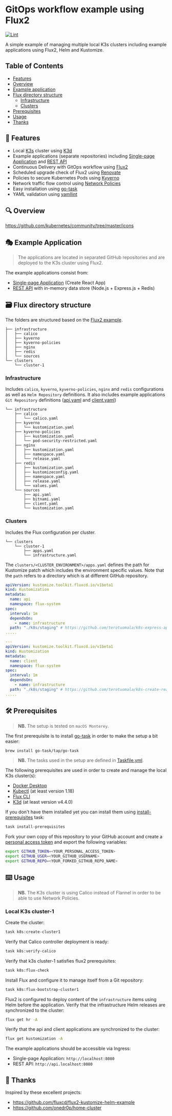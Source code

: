 # GitOps workflow example using Flux2
[![Lint](https://github.com/terotuomala/gitops-flux2-example/workflows/Lint/badge.svg)](https://github.com/terotuomala/gitops-flux2-example/actions)

A simple example of managing multiple local K3s clusters including example applications using Flux2, Helm and Kustomize.

<!-- TABLE OF CONTENTS -->
## Table of Contents
* [Features](#rocket-features)
* [Overview](#mag-overview)
* [Example application](#performing_arts-example-application)
* [Flux directory structure](#card_file_box-flux-directory-structure)
  * [Infrastructure](#infrastructure)
  * [Clusters](#clusters)
* [Prerequisites](#hammer_and_wrench-prerequisites)
* [Usage](#keyboard-usage)
* [Thanks](#pray-thanks)

<!-- FEATURES -->
## :rocket: Features
- Local [K3s](https://github.com/rancher/k3s) cluster using [K3d](https://github.com/rancher/k3d)
- Example applications (separate repositories) including [Single-page Application](https://github.com/terotuomala/k8s-create-react-app-example) and [REST API](https://github.com/terotuomala/k8s-express-api-example)
- Continuous Delivery with GitOps workflow using [Flux2](https://github.com/fluxcd/flux2)
- Scheduled upgrade check of Flux2 using [Renovate](https://docs.renovatebot.com)
- Policies to secure Kubernetes Pods using [Kyverno](https://github.com/kyverno/kyverno)
- Network traffic flow control using [Network Policies](https://kubernetes.io/docs/concepts/services-networking/network-policies/)
- Easy installation using [go-task](https://github.com/go-task/task)
- YAML validation using [yamllint](https://github.com/adrienverge/yamllint)

<!-- OVERVIEW -->
## :mag: Overview
https://github.com/kubernetes/community/tree/master/icons

<!-- EXMAPLE APPLICATION -->
## :performing_arts: Example Application
> The applications are located in separated GitHub repositories and are deployed to the K3s cluster using Flux2.

The example applications  consist from: 
- [Single-page Application](https://github.com/terotuomala/k8s-create-react-app-example) (Create React App)
- [REST API](https://github.com/terotuomala/k8s-express-api-example) with in-memory data store (Node.js + Express.js + Redis)

<!-- FLUX DIRECTORY STRUCTURE -->
## :card_file_box: Flux directory structure
The folders are structured based on the [Flux2 example](https://github.com/fluxcd/flux2-kustomize-helm-example).

```
├── infrastructure
│   ├── calico
│   ├── kyverno
│   ├── kyverno-policies
│   ├── nginx
│   ├── redis
│   └── sources
└── clusters
    └── cluster-1
```
### Infrastructure
Includes `calico`, `kyverno`, `kyverno-policies`, `nginx` and `redis` configurations as well as `Helm Repository` definitions. It also includes example applications `Git Repository` definitions ([api.yaml](https://github.com/terotuomala/gitops-flux2-example/blob/main/infrastructure/sources/api.yaml) and [client.yaml](https://github.com/terotuomala/gitops-flux2-example/blob/main/infrastructure/sources/client.yaml))

```
└── infrastructure
    ├── calico
    │   └── calico.yaml
    ├── kyverno
    │   └── kustomization.yaml
    ├── kyverno-policies
    │   ├── kustomization.yaml
    │   └── pod-security-restricted.yaml
    ├── nginx
    │   ├── kustomization.yaml
    │   ├── namespace.yaml
    │   └── release.yaml
    ├── redis
    │   ├── kustomization.yaml
    │   ├── kustomizeconfig.yaml
    │   ├── namespace.yaml
    │   ├── release.yaml
    │   └── values.yaml
    └── sources
        ├── api.yaml
        ├── bitnami.yaml
        ├── client.yaml
        └── kustomization.yaml
```

### Clusters
Includes the Flux configuration per cluster.

```
└── clusters
    └── cluster-1
        ├── apps.yaml
        └── infrastructure.yaml
```

The `clusters/<CLUSTER_ENVIRONMENT>/apps.yaml` defines the path for Kustomize patch which includes the environment specific values. Note that the `path` refers to a directory which is at different GitHub repository.

```yaml
apiVersion: kustomize.toolkit.fluxcd.io/v1beta1
kind: Kustomization
metadata:
  name: api
  namespace: flux-system
spec:
  interval: 1m
  dependsOn:
    - name: infrastructure
  path: "./k8s/staging" # https://github.com/terotuomala/k8s-express-api-example/tree/main/k8s/staging
.....

---
apiVersion: kustomize.toolkit.fluxcd.io/v1beta1
kind: Kustomization
metadata:
  name: client
  namespace: flux-system
spec:
  interval: 1m
  dependsOn:
    - name: infrastructure
  path: "./k8s/staging" # https://github.com/terotuomala/k8s-create-react-app-example/tree/main/k8s/staging
.....
```

<!-- PREREQUISITES -->
## :hammer_and_wrench: Prerequisites
> **NB.** The setup is tested on `macOS Monterey`.

The first prerequisite is to install [go-task](https://github.com/go-task/task) in order to make the setup a bit easier:

```sh
brew install go-task/tap/go-task
```

> **NB.** The tasks used in the setup are defined in [Taskfile.yml](https://github.com/terotuomala/gitops-flux2-example/blob/taskfile/Taskfile.yml).

The following prerequisites are used in order to create and manage the local K3s cluster(s):

- [Docker Desktop](https://hub.docker.com/editions/community/docker-ce-desktop-mac/)
- [Kubectl](https://kubernetes.io/docs/tasks/tools/install-kubectl/) (at least version 1.18)
- [Flux CLI](https://toolkit.fluxcd.io/guides/installation/)
- [K3d](https://github.com/rancher/k3d) (at least version v4.4.0)

If you don't have them installed yet you can install them using [install-prerequisites](https://github.com/terotuomala/gitops-flux2-example/blob/taskfile/Taskfile.yml#L4) task:

```sh
task install-prerequisites
```

Fork your own copy of this repository to your GitHub account and create a [personal access token](https://docs.github.com/en/github/authenticating-to-github/creating-a-personal-access-token) and export the following variables:
```sh
export GITHUB_TOKEN=<YOUR_PERSONAL_ACCESS_TOKEN>
export GITHUB_USER=<YOUR_GITHUB_USERNAME>
export GITHUB_REPO=<YOUR_FORKED_GITHUB_REPO_NAME>
```

<!-- USAGE -->
## :keyboard: Usage
> **NB.** The K3s cluster is using Calico instead of Flannel in order to be able to use Network Policies.

### Local K3s cluster-1
Create the cluster:

```sh
task k8s:create-cluster1
```

Verify that Calico controller deployment is ready:
```sh
task k8s:verify-calico
```

Verify that k3s cluster-1 satisfies flux2 prerequisites:
```sh
task k8s:flux-check
```

Install Flux and configure it to manage itself from a Git repository:
```sh
task k8s:flux-bootstrap-cluster1
```

Flux2 is configured to deploy content of the `infrastructure` items using Helm before the application. Verify that the infrastructure Helm releases are synchronized to the cluster:
```sh
flux get hr -A
```

Verify that the api and client applications are synchronized to the cluster:
```sh
flux get kustomization -A
```

The example applications should be accessible via Ingress: 
- Single-page Application: `http://localhost:8080`
- REST API: `http://api.localhost:8080`

<!-- THANKS -->
## :pray: Thanks
Inspired by these excellent projects:
- https://github.com/fluxcd/flux2-kustomize-helm-example
- https://github.com/onedr0p/home-cluster
